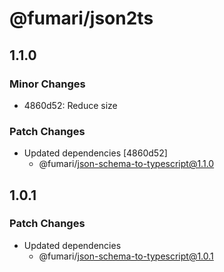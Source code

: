 # @fumari/json2ts

## 1.1.0

### Minor Changes

- 4860d52: Reduce size

### Patch Changes

- Updated dependencies [4860d52]
  - @fumari/json-schema-to-typescript@1.1.0

## 1.0.1

### Patch Changes

- Updated dependencies
  - @fumari/json-schema-to-typescript@1.0.1
